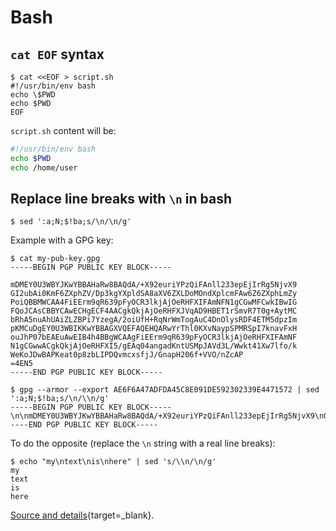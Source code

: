 # Bash

## `cat EOF` syntax

```shell
$ cat <<EOF > script.sh
#!/usr/bin/env bash
echo \$PWD
echo $PWD
EOF
```
`script.sh` content will be:
```bash
#!/usr/bin/env bash
echo $PWD
echo /home/user
```

## Replace line breaks with `\n` in bash

```shell
$ sed ':a;N;$!ba;s/\n/\n/g'
```

Example with a GPG key:
```shell
$ cat my-pub-key.gpg
-----BEGIN PGP PUBLIC KEY BLOCK-----

mDMEY0U3WBYJKwYBBAHaRw8BAQdA/+X92euriYPzQiFAnll233epEjIrRg5NjvX9
GI2ubAi0KmF6ZXphZV/Dp3kgYXpldSA8aXV6ZXLDoMOndXplcmFAw6Z6ZXphLmZy
PoiQBBMWCAA4FiEErm9qR639pFyOCR3lkjAjOeRHFXIFAmNFN1gCGwMFCwkIBwIG
FQoJCAsCBBYCAwECHgECF4AACgkQkjAjOeRHFXJVqAD9HBET1rSmvR7T0g+AytMC
bRhA5nuAhUAiZLZBPi7YzegA/2oiUfH+RqNrWmTogAuC4DnOlysRDF4ETM5dpzIm
pKMCuDgEY0U3WBIKKwYBBAGXVQEFAQEHQARwYrThl0KXvNaypSPMRSpI7knavFxH
ouJhP07bEAEuAwEIB4h4BBgWCAAgFiEErm9qR639pFyOCR3lkjAjOeRHFXIFAmNF
N1gCGwwACgkQkjAjOeRHFXI5/gEAq04angadKntUSMpJAVd3L/Wwkt41Xw7lfo/k
WeKoJDwBAPKeat0p8zbLIPDQvmcxsfjJ/GnapH206f+VVO/nZcAP
=4EN5
-----END PGP PUBLIC KEY BLOCK-----

$ gpg --armor --export AE6F6A47ADFDA45C8E091DE592302339E4471572 | sed ':a;N;$!ba;s/\n/\\n/g'
-----BEGIN PGP PUBLIC KEY BLOCK-----\n\nmDMEY0U3WBYJKwYBBAHaRw8BAQdA/+X92euriYPzQiFAnll233epEjIrRg5NjvX9\nGI2ubAi0KmF6ZXphZV/Dp3kgYXpldSA8aXV6ZXLDoMOndXplcmFAw6Z6ZXphLmZy\nPoiQBBMWCAA4FiEErm9qR639pFyOCR3lkjAjOeRHFXIFAmNFN1gCGwMFCwkIBwIG\nFQoJCAsCBBYCAwECHgECF4AACgkQkjAjOeRHFXJVqAD9HBET1rSmvR7T0g+AytMC\nbRhA5nuAhUAiZLZBPi7YzegA/2oiUfH+RqNrWmTogAuC4DnOlysRDF4ETM5dpzIm\npKMCuDgEY0U3WBIKKwYBBAGXVQEFAQEHQARwYrThl0KXvNaypSPMRSpI7knavFxH\nouJhP07bEAEuAwEIB4h4BBgWCAAgFiEErm9qR639pFyOCR3lkjAjOeRHFXIFAmNF\nN1gCGwwACgkQkjAjOeRHFXI5/gEAq04angadKntUSMpJAVd3L/Wwkt41Xw7lfo/k\nWeKoJDwBAPKeat0p8zbLIPDQvmcxsfjJ/GnapH206f+VVO/nZcAP\n=4EN5\n-----END PGP PUBLIC KEY BLOCK-----
```

To do the opposite (replace the `\n` string with a real line breaks):
```shell
$ echo "my\ntext\nis\nhere" | sed 's/\\n/\n/g'
my
text
is
here
```
[Source and details](https://stackoverflow.com/questions/1251999/how-can-i-replace-each-newline-n-with-a-space-using-sed/1252191#1252191){target=_blank}.
